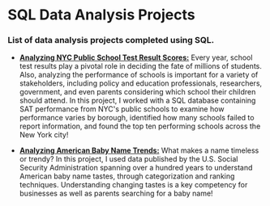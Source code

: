 # SQL Data Analysis Projects

### List of data analysis projects completed using SQL. 

- <b>[Analyzing NYC Public School Test Result Scores:](https://github.com/tosmartak/SQL-Projects/blob/main/Analyzing%20NYC%20Public%20School%20Test%20Result%20Scores/notebook.ipynb)</b> Every year, school test results play a pivotal role in deciding the fate of millions of students. Also, analyzing the performance of schools is important for a variety of stakeholders, including policy and education professionals, researchers, government, and even parents considering which school their children should attend. In this project, I worked with a SQL database containing SAT performance from NYC's public schools to examine how performance varies by borough, identified how many schools failed to report information, and found the top ten performing schools across the New York city!

- <b>[Analyzing American Baby Name Trends:](https://github.com/tosmartak/SQL-Data-Analysis-Projects/blob/main/Analyzing%20American%20Baby%20Name%20Trends/notebook.ipynb)</b> What makes a name timeless or trendy? In this project, I used data published by the U.S. Social Security Administration spanning over a hundred years to understand American baby name tastes, through categorization and ranking techniques. Understanding changing tastes is a key competency for businesses as well as parents searching for a baby name!
